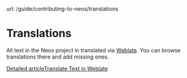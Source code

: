 url: /guide/contributing-to-neos/translations
# Translations

  
All text in the Neos project in translated via [Weblate](https://hosted.weblate.org/projects/neos/). You can browse translations there and add missing ones.

[Detailed article](https://www.neos.io/community/translating-neos.html)[Translate Text in Weblate](https://hosted.weblate.org/projects/neos/)